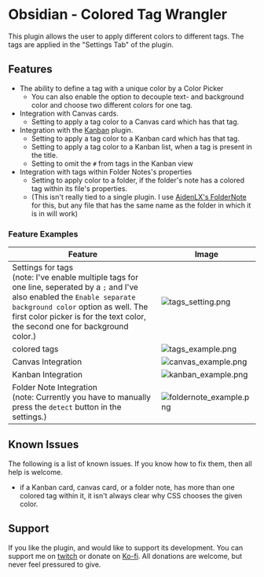 # Obsidian - Colored Tag Wrangler
This plugin allows the user to apply different colors to different tags.
The tags are applied in the "Settings Tab" of the plugin.

## Features
- The ability to define a tag with a unique color by a Color Picker
  - You can also enable the option to decouple text- and background color and choose two different colors for one tag.
- Integration with Canvas cards.
  - Setting to apply a tag color to a Canvas card which has that tag.
- Integration with the [Kanban](https://github.com/mgmeyers/obsidian-kanban) plugin.
  - Setting to apply a tag color to a Kanban card which has that tag.
  - Setting to apply a tag color to a Kanban list, when a tag is present in the title.
  - Setting to omit the `#` from tags in the Kanban view
- Integration with tags within Folder Notes's properties
  - Setting to apply color to a folder, if the folder's note has a colored tag within its file's properties.
  - (This isn't really tied to a single plugin. I use [AidenLX's FolderNote](https://github.com/aidenlx/alx-folder-note) for this, but any file that has the same name as the folder in which it is in will work)

### Feature Examples

| Feature                                                                                                                                                                                                                                                   | Image                                                                                                                                          |
|-----------------------------------------------------------------------------------------------------------------------------------------------------------------------------------------------------------------------------------------------------------|------------------------------------------------------------------------------------------------------------------------------------------------|
| Settings for tags <br> (note: I've enable multiple tags for one line, seperated by a `;` and I've also enabled the `Enable separate background color` option as well. The first color picker is for the text color, the second one for background color.) | ![tags_setting.png](https://raw.githubusercontent.com/code-of-chaos/obsidian-colored_tags_wrangler/master/assets/tags_setting.png)             |
| colored tags                                                                                                                                                                                                                                              | ![tags_example.png](https://raw.githubusercontent.com/code-of-chaos/obsidian-colored_tags_wrangler/master/assets/tags_example.png)             |
| Canvas Integration                                                                                                                                                                                                                                        | ![canvas_example.png](https://raw.githubusercontent.com/code-of-chaos/obsidian-colored_tags_wrangler/master/assets/canvas_example.png)         |
| Kanban Integration                                                                                                                                                                                                                                        | ![kanban_example.png](https://raw.githubusercontent.com/code-of-chaos/obsidian-colored_tags_wrangler/master/assets/kanban_example.png)         |
| Folder Note Integration <br> (note: Currently you have to manually press the `detect` button in the settings.)                                                                                                                                            | ![foldernote_example.png](https://raw.githubusercontent.com/code-of-chaos/obsidian-colored_tags_wrangler/master/assets/foldernote_example.png) |


## Known Issues
The following is a list of known issues. If you know how to fix them, then all help is welcome.
- if a Kanban card, canvas card, or a folder note, has more than one colored tag within it, it isn't always clear why CSS chooses the given color.


## Support
If you like the plugin, and would like to support its development. You can support me on [twitch](https://www.twitch.tv/andreassasdev) or donate on [Ko-fi](https://www.twitch.tv/andreassasdev).
All donations are welcome, but never feel pressured to give.
